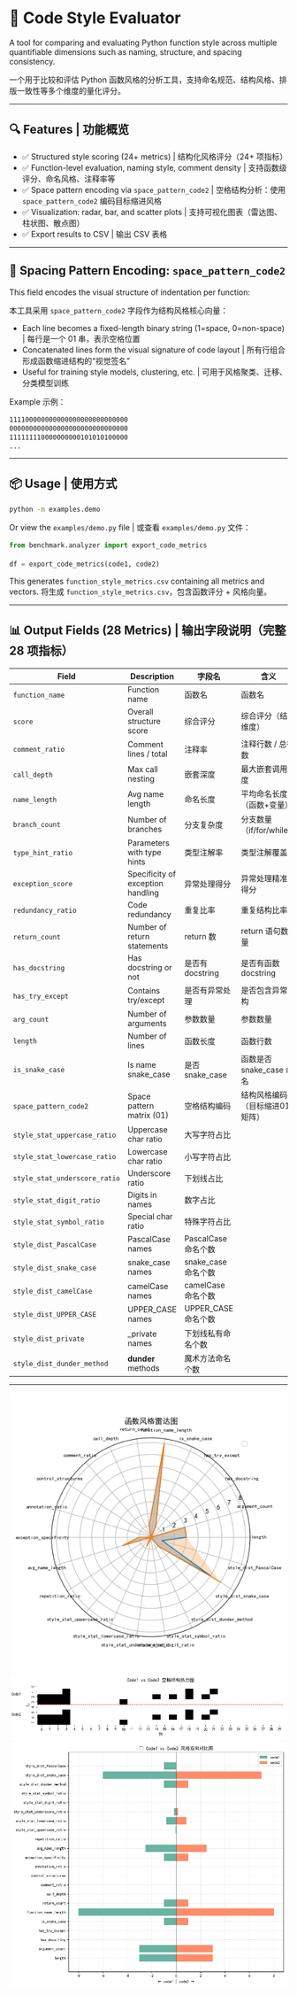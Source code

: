 # 📘 Code Style Evaluator

A tool for comparing and evaluating Python function style across multiple quantifiable dimensions such as naming, structure, and spacing consistency.

一个用于比较和评估 Python 函数风格的分析工具，支持命名规范、结构风格、排版一致性等多个维度的量化评分。

---

## 🔍 Features | 功能概览

- ✅ Structured style scoring (24+ metrics) | 结构化风格评分（24+ 项指标）
- ✅ Function-level evaluation, naming style, comment density | 支持函数级评分、命名风格、注释率等
- ✅ Space pattern encoding via `space_pattern_code2` | 空格结构分析：使用 `space_pattern_code2` 编码目标缩进风格
- ✅ Visualization: radar, bar, and scatter plots | 支持可视化图表（雷达图、柱状图、散点图）
- ✅ Export results to CSV | 输出 CSV 表格

---

## 🧠 Spacing Pattern Encoding: `space_pattern_code2`

This field encodes the visual structure of indentation per function:

本工具采用 `space_pattern_code2` 字段作为结构风格核心向量：

- Each line becomes a fixed-length binary string (1=space, 0=non-space) | 每行是一个 01 串，表示空格位置
- Concatenated lines form the visual signature of code layout | 所有行组合形成函数缩进结构的“视觉签名”
- Useful for training style models, clustering, etc. | 可用于风格聚类、迁移、分类模型训练

Example 示例：
```text
111100000000000000000000000000
000000000000000000000000000000
111111110000000000101010100000
...
```

---

## 📦 Usage | 使用方式

```bash
python -m examples.demo
```

Or view the `examples/demo.py` file | 或查看 `examples/demo.py` 文件：
```python
from benchmark.analyzer import export_code_metrics

df = export_code_metrics(code1, code2)
```

This generates `function_style_metrics.csv` containing all metrics and vectors.
将生成 `function_style_metrics.csv`，包含函数评分 + 风格向量。

---

## 📊 Output Fields (28 Metrics) | 输出字段说明（完整 28 项指标）

| Field | Description | 字段名 | 含义 |
|-------|-------------|--------|------|
| `function_name` | Function name | 函数名 | 函数名 |
| `score` | Overall structure score | 综合评分 | 综合评分（结构维度）|
| `comment_ratio` | Comment lines / total | 注释率 | 注释行数 / 总行数 |
| `call_depth` | Max call nesting | 嵌套深度 | 最大嵌套调用深度 |
| `name_length` | Avg name length | 命名长度 | 平均命名长度（函数+变量）|
| `branch_count` | Number of branches | 分支复杂度 | 分支数量（if/for/while）|
| `type_hint_ratio` | Parameters with type hints | 类型注解率 | 类型注解覆盖率 |
| `exception_score` | Specificity of exception handling | 异常处理得分 | 异常处理精准性得分 |
| `redundancy_ratio` | Code redundancy | 重复比率 | 重复结构比率 |
| `return_count` | Number of return statements | return 数 | return 语句数量 |
| `has_docstring` | Has docstring or not | 是否有 docstring | 是否有函数 docstring |
| `has_try_except` | Contains try/except | 是否有异常处理 | 是否包含异常结构 |
| `arg_count` | Number of arguments | 参数数量 | 参数数量 |
| `length` | Number of lines | 函数长度 | 函数行数 |
| `is_snake_case` | Is name snake_case | 是否 snake_case | 函数是否 snake_case 命名 |
| `space_pattern_code2` | Space pattern matrix (01) | 空格结构编码 | 结构风格编码（目标缩进01矩阵）|
| `style_stat_uppercase_ratio` | Uppercase char ratio | 大写字符占比 |
| `style_stat_lowercase_ratio` | Lowercase char ratio | 小写字符占比 |
| `style_stat_underscore_ratio` | Underscore ratio | 下划线占比 |
| `style_stat_digit_ratio` | Digits in names | 数字占比 |
| `style_stat_symbol_ratio` | Special char ratio | 特殊字符占比 |
| `style_dist_PascalCase` | PascalCase names | PascalCase 命名个数 |
| `style_dist_snake_case` | snake_case names | snake_case 命名个数 |
| `style_dist_camelCase` | camelCase names | camelCase 命名个数 |
| `style_dist_UPPER_CASE` | UPPER_CASE names | UPPER_CASE 命名个数 |
| `style_dist_private` | _private names | 下划线私有命名个数 |
| `style_dist_dunder_method` | __dunder__ methods | 魔术方法命名个数 |

---
![全维度量化雷达图](Figure_1.png)
![全维度](Figure_2.png)
![全维度量化条形图](Figure_3.png)



